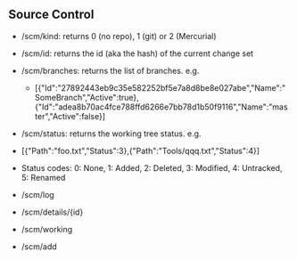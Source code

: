 ## Source Control

- /scm/kind: returns 0 (no repo), 1 (git) or 2 (Mercurial)
- /scm/id: returns the id (aka the hash) of the current change set
- /scm/branches: returns the list of branches. e.g.
  - [{"Id":"27892443eb9c35e582252bf5e7a8d8be8e027abe","Name":"SomeBranch","Active":true},{"Id":"adea8b70ac4fce788ffd6266e7bb78d1b50f9116","Name":"master","Active":false}]
- /scm/status: returns the working tree status. e.g.
 - [{"Path":"foo.txt","Status":3},{"Path":"Tools/qqq.txt","Status":4}]
 - Status codes: 0: None, 1: Added, 2: Deleted, 3: Modified, 4: Untracked, 5: Renamed
- /scm/log
- /scm/details/{id}
- /scm/working

- /scm/add
